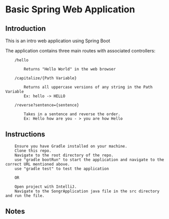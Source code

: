 # Basic Spring Web Application

## Introduction

This is an intro web application using Spring Boot

The application contains three main routes with associated controllers:

        /hello
        
            Returns "Hello World" in the web browser
        
        /capitalize/{Path Variable}
        
            Returns all uppercase versions of any string in the Path Variable
            Ex: hello -> HELLO
            
        /reverse?sentence={sentence}
        
            Takes in a sentence and reverse the order.
            Ex: Hello how are you - > you are how Hello
            
## Instructions
        
        Ensure you have Gradle installed on your machine.
        Clone this repo.
        Navigate to the root directory of the repo.
        use "gradle bootRun" to start the application and navigate to the correct URL mentioned above.
        use "gradle test" to test the application
        
        OR
        
        Open project with IntelliJ.
        Navigate to the SongrApplication java file in the src directory and run the file.

## Notes
        
        
        
        